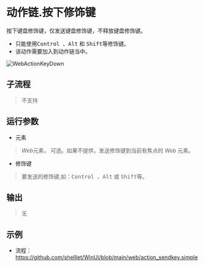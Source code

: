 # 动作链.按下修饰键 
按下键盘修饰键，仅发送键盘修饰键，不释放键盘修饰键。

* 只能使用<kbd>Control </kbd>、<kbd>Alt</kbd> 和 <kbd>Shift</kbd>等修饰键。
* 该动作需要加入到动作链当中。

![WebActionKeyDown](./images/30.png ':size=90%')

## 子流程
> 不支持


## 运行参数

* 元素
> *Web*元素， 可选。如果不提供，发送修饰键到当前有焦点的 *Web* 元素。 

* 修饰键
>   要发送的修饰键,如：<kbd>Control </kbd>、<kbd>Alt</kbd> 或 <kbd>Shift</kbd>等。

## 输出
> 无   

## 示例

* 流程：https://github.com/shelllet/WinUi/blob/main/web/action_sendkey.simple



